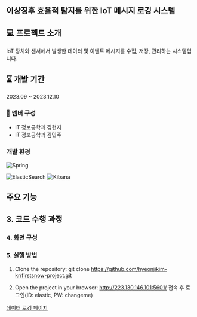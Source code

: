 ## 이상징후 효율적 탐지를 위한 IoT 메시지 로깅 시스템  

  
## 💻 프로젝트 소개
IoT 장치와 센서에서 발생한 데이터 및 이벤트 메시지를 수집, 저장, 관리하는 시스템입니다.
<br>

## ⌛️ 개발 기간
2023.09 ~ 2023.12.10 

### 👭 멤버 구성
- IT 정보공학과 김현지
- IT 정보공학과 김민주  

### 개발 환경
![Spring](https://img.shields.io/badge/spring-%236DB33F.svg?style=for-the-badge&logo=spring&logoColor=white)

![ElasticSearch](https://img.shields.io/badge/-ElasticSearch-005571?style=for-the-badge&logo=elasticsearch)
![Kibana](https://img.shields.io/badge/-Kibana-005571?style=for-the-badge&logo=kibana)


##  주요 기능



## 3. 코드 수행 과정


### 4. 화면 구성



### 5. 실행 방법
1. Clone the repository:
git clone https://github.com/hyeonjikim-kr/firstsnow-project.git

2. Open the project in your browser:
http://223.130.146.101:5601/ 접속 후 로그인(ID: elastic, PW: changeme)


[데이터 로깅 페이지]()
